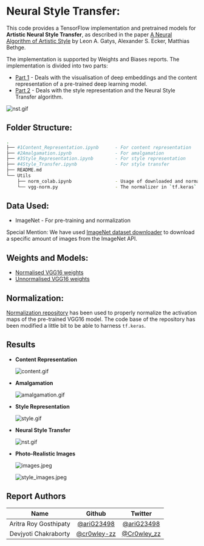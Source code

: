 # Neural Style Transfer:
This code provides a TensorFlow implementation and pretrained models for **Artistic Neural Style Transfer**, as described in the paper [A Neural Algorithm of Artistic Style](https://arxiv.org/abs/1508.06576) by Leon A. Gatys, Alexander S. Ecker, Matthias Bethge.

The implementation is supported by Weights and Biases reports. The implementation is divided into two parts:

* [Part 1](https://app.wandb.ai/authors/nerual_style_transfer/reports/Part-1-Deep-representations-a-way-to-conceive-Neural-Style-Transfer--VmlldzoyMjQzNDY) - Deals with the visualisation of deep embeddings and the content representation of a pre-trained deep learning model.
* [Part 2](https://app.wandb.ai/authors/nerual_style_transfer/reports/Part-2-Deep-representations-a-way-to-conceive-Neural-Style-Transfer--VmlldzoyMjYyNzk) - Deals with the style representation and the Neural Style Transfer algorithm.

![nst.gif](https://github.com/ariG23498/NeuralStyleTransfer/tree/master/Assets/nst.gif)

## Folder Structure:

```bash
.
├── #1Content_Representation.ipynb      - For content representation
├── #2Amalgamation.ipynb                - For amalgamation
├── #3Style_Representation.ipynb        - For style representation
├── #4Style_Transfer.ipynb              - For style transfer
├── README.md
└── Utils                 
    ├── norm_colab.ipynb                - Usage of downloaded and normalizer
    └── vgg-norm.py                     - The normalizer in `tf.keras` 
```



## Data Used:

* ImageNet - For pre-training and normalization

Special Mention: We have used [ImageNet dataset downloader](https://github.com/mf1024/ImageNet-Datasets-Downloader) to download a specific amount of images from the ImageNet API.

## Weights and Models:

* [Normalised VGG16 weights](https://github.com/ariG23498/NeuralStyleTransfer/releases/tag/v1.0)
* [Unnormalised VGG16 weights](https://storage.googleapis.com/tensorflow/keras-applications/vgg16/vgg16_weights_tf_dim_ordering_tf_kernels_notop.h5)

## Normalization:

[Normalization repository](https://github.com/corleypc/vgg-normalize) has been used to properly normalize the activation maps of the pre-trained VGG16 model. The code base of the repository has been modified a little bit to be able to harness `tf.keras`.

## Results

* **Content Representation**

  ![content.gif](https://github.com/ariG23498/NeuralStyleTransfer/tree/master/Assets/content.gif)

* **Amalgamation**

  ![amalgamation.gif](https://github.com/ariG23498/NeuralStyleTransfer/tree/master/Assets/amalgamation.gif)

* **Style Representation**

  ![style.gif](https://github.com/ariG23498/NeuralStyleTransfer/tree/master/Assets/style.gif)

* **Neural Style Transfer**

  ![nst.gif](https://github.com/ariG23498/NeuralStyleTransfer/tree/master/Assets/nst.gif)
  
* **Photo-Realistic Images**

  ![images.jpeg](https://github.com/ariG23498/NeuralStyleTransfer/tree/master/Assets/images.jpeg)

  ![style_images.jpeg](https://github.com/ariG23498/NeuralStyleTransfer/tree/master/Assets/style_images.jpeg)

## Report Authors

|         Name          |                    Github                    |                    Twitter                    |
| :-------------------: | :------------------------------------------: | :-------------------------------------------: |
| Aritra Roy Gosthipaty | [@ariG23498](https://github.com/ariG23498/)  |  [@ariG23498](https://twitter.com/ariG23498)  |
| Devjyoti Chakraborty  | [@cr0wley-zz](https://github.com/cr0wley-zz) | [@Cr0wley_zz](https://twitter.com/Cr0wley_zz) |
